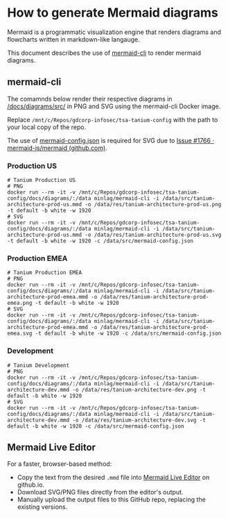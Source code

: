 # How to generate Mermaid diagrams
Mermaid is a programmatic visualization engine that renders diagrams and flowcharts written in markdown-like langauge.

This document describes the use of [mermaid-cli](https://github.com/mermaid-js/mermaid-cli) to render mermaid diagrams.

## mermaid-cli
The comamnds below render their respective diagrams in [/docs/diagrams/src/](/docs/diagrams/src/) in PNG and SVG using the mermaid-cli Docker image.

Replace ```/mnt/c/Repos/gdcorp-infosec/tsa-tanium-config``` with the path to your local copy of the repo.

The use of [mermaid-config.json](/docs/diagrams/src/mermaid-config.json) is required for SVG due to <a href="https://github.com/mermaid-js/mermaid/issues/1766">Issue #1766 · mermaid-js/mermaid (github.com)</a>.

### Production US
```
# Tanium Production US
# PNG
docker run --rm -it -v /mnt/c/Repos/gdcorp-infosec/tsa-tanium-config/docs/diagrams/:/data minlag/mermaid-cli -i /data/src/tanium-architecture-prod-us.mmd -o /data/res/tanium-architecture-prod-us.png -t default -b white -w 1920
# SVG
docker run --rm -it -v /mnt/c/Repos/gdcorp-infosec/tsa-tanium-config/docs/diagrams/:/data minlag/mermaid-cli -i /data/src/tanium-architecture-prod-us.mmd -o /data/res/tanium-architecture-prod-us.svg -t default -b white -w 1920 -c /data/src/mermaid-config.json
```

### Production EMEA
```
# Tanium Production EMEA
# PNG
docker run --rm -it -v /mnt/c/Repos/gdcorp-infosec/tsa-tanium-config/docs/diagrams/:/data minlag/mermaid-cli -i /data/src/tanium-architecture-prod-emea.mmd -o /data/res/tanium-architecture-prod-emea.png -t default -b white -w 1920
# SVG
docker run --rm -it -v /mnt/c/Repos/gdcorp-infosec/tsa-tanium-config/docs/diagrams/:/data minlag/mermaid-cli -i /data/src/tanium-architecture-prod-emea.mmd -o /data/res/tanium-architecture-prod-emea.svg -t default -b white -w 1920 -c /data/src/mermaid-config.json
```

### Development
```
# Tanium Development
# PNG
docker run --rm -it -v /mnt/c/Repos/gdcorp-infosec/tsa-tanium-config/docs/diagrams/:/data minlag/mermaid-cli -i /data/src/tanium-architecture-dev.mmd -o /data/res/tanium-architecture-dev.png -t default -b white -w 1920
# SVG
docker run --rm -it -v /mnt/c/Repos/gdcorp-infosec/tsa-tanium-config/docs/diagrams/:/data minlag/mermaid-cli -i /data/src/tanium-architecture-dev.mmd -o /data/res/tanium-architecture-dev.svg -t default -b white -w 1920 -c /data/src/mermaid-config.json
```

## Mermaid Live Editor
For a faster, browser-based method:
* Copy the text from the desired ```.mmd``` file into [Mermaid Live Editor](https://mermaid-js.github.io/mermaid-live-editor) on github.io.
* Download SVG/PNG files directly from the editor's output.
* Manually upload the output files to this GitHub repo, replacing the existing versions.
